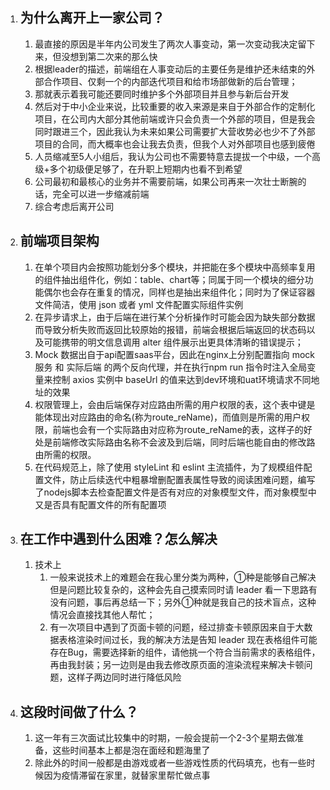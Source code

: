 <!--
 * @Descripttion: 
 * @version: 
 * @Author: 鹿角兔子
 * @Date: 2022-01-18 13:18:10
 * @LastEditors: 鹿角兔子
 * @LastEditTime: 2022-02-09 00:11:45
-->
1. ## 为什么离开上一家公司？

   1. 最直接的原因是半年内公司发生了两次人事变动，第一次变动我决定留下来，但没想到第二次来的那么快
   2. 根据leader的描述，前端组在人事变动后的主要任务是维护还未结束的外部合作项目、仅剩一个的内部迭代项目和给市场部做新的后台管理；
   3. 那就表示着我可能还要同时维护多个外部项目并且参与新后台开发
   4. 然后对于中小企业来说，比较重要的收入来源是来自于外部合作的定制化项目，在公司内大部分其他前端或许只会负责一个外部的项目，但是我会同时跟进三个，因此我认为未来如果公司需要扩大营收势必也少不了外部项目的合同，而大概率也会让我去负责，但我个人对外部项目也感到疲倦
   5. 人员缩减至5人小组后，我认为公司也不需要特意去提拔一个中级，一个高级+多个初级便足够了，在升职上短期内也看不到希望
   6. 公司最初和最核心的业务并不需要前端，如果公司再来一次壮士断腕的话，完全可以进一步缩减前端
   7. 综合考虑后离开公司

2. ## 前端项目架构
   1. 在单个项目内会按照功能划分多个模块，并把能在多个模块中高频率复用的组件抽出组件化，例如：table、chart等；同属于同一个模块的细分功能偶尔也会存在重复的情况，同样也是抽出来组件化；同时为了保证容器文件简洁，使用 json 或者 yml 文件配置实际组件实例
   2. 在异步请求上，由于后端在进行某个分析操作时可能会因为缺失部分数据而导致分析失败而返回比较原始的报错，前端会根据后端返回的状态码以及可能携带的明文信息调用 alter 组件展示出更具体清晰的错误提示；
   3. Mock 数据出自于api配置saas平台，因此在nginx上分别配置指向 mock 服务 和 实际后端 的两个反向代理，并在执行npm run 指令时注入全局变量来控制 axios 实例中 baseUrl 的值来达到dev环境和uat环境请求不同地址的效果
   4. 权限管理上，会由后端保存对应路由所需的用户权限的表，这个表中键是能体现出对应路由的命名(称为route_reName)，而值则是所需的用户权限，前端也会有一个实际路由对应称为route_reName的表，这样子的好处是前端修改实际路由名称不会波及到后端，同时后端也能自由的修改路由所需的权限。
   5. 在代码规范上，除了使用 styleLint 和 eslint 主流插件，为了规模组件配置文件，防止后续迭代中粗暴增删配置表属性导致的阅读困难问题，编写了nodejs脚本去检查配置文件是否有对应的对象模型文件，而对象模型中又是否具有配置文件的所有配置项

3. ## 在工作中遇到什么困难？怎么解决
   1. 技术上
      1. 一般来说技术上的难题会在我心里分类为两种，①种是能够自己解决但是问题比较复杂的，这种会先自己摸索同时请 leader 看一下思路有没有问题，事后再总结一下；另外①种就是我自己的技术盲点，这种情况会直接找其他人帮忙；
      2. 有一次项目中遇到了页面卡顿的问题，经过排查卡顿原因来自于大数据表格渲染时间过长，我的解决方法是告知 leader 现在表格组件可能存在Bug，需要选择新的组件，请他挑一个符合当前需求的表格组件，再由我封装；另一边则是由我去修改原页面的渲染流程来解决卡顿问题，这样子两边同时进行降低风险

4. ## 这段时间做了什么？
   1. 这一年有三次面试比较集中的时期，一般会提前一个2-3个星期去做准备，这些时间基本上都是泡在面经和题海里了
   2. 除此外的时间一般都是由游戏或者一些游戏性质的代码填充，也有一些时候因为疫情滞留在家里，就替家里帮忙做点事